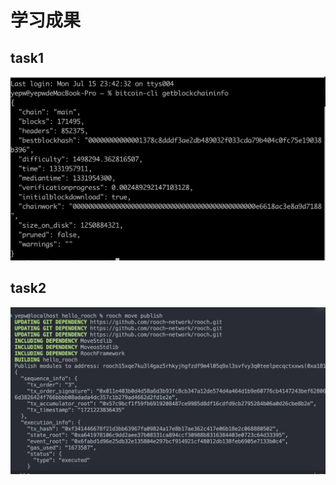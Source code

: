# 学习成果

## task1
![fullnode](./task1/bitcoin_fullnode.jpg)   

## task2
![fullnode](./task2/rooch_first_contract.jpg)   

